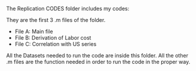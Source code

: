 The Replication CODES folder includes my codes:

They are the first 3 .m files of the folder.
- File A: Main file
- File B: Derivation of Labor cost
- File C: Correlation with US series

All the Datasets needed to run the code are inside this folder.
All the other .m files are the function needed in order to run the code in the proper way.
